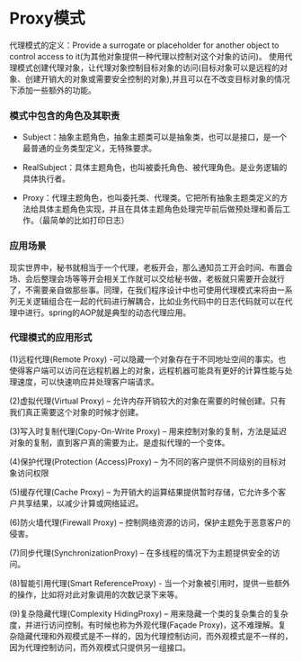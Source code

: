 # Proxy模式

代理模式的定义：Provide a surrogate or placeholder for another object to control access to it(为其他对象提供一种代理以控制对这个对象的访问)。
使用代理模式创建代理对象，让代理对象控制目标对象的访问(目标对象可以是远程的对象、创建开销大的对象或需要安全控制的对象),并且可以在不改变目标对象的情况下添加一些额外的功能。

### 模式中包含的角色及其职责

- Subject：抽象主题角色，抽象主题类可以是抽象类，也可以是接口，是一个最普通的业务类型定义，无特殊要求。

- RealSubject：具体主题角色，也叫被委托角色、被代理角色。是业务逻辑的具体执行者。

- Proxy：代理主题角色，也叫委托类、代理类。它把所有抽象主题类定义的方法给具体主题角色实现，并且在具体主题角色处理完毕前后做预处理和善后工作。（最简单的比如打印日志）

### 应用场景

现实世界中，秘书就相当于一个代理，老板开会，那么通知员工开会时间、布置会场、会后整理会场等等开会相关工作就可以交给秘书做，老板就只需要开会就行了，不需要亲自做那些事。同理，在我们程序设计中也可使用代理模式来将由一系列无关逻辑组合在一起的代码进行解耦合，比如业务代码中的日志代码就可以在代理中进行。spring的AOP就是典型的动态代理应用。

### 代理模式的应用形式

(1)远程代理(Remote Proxy) -可以隐藏一个对象存在于不同地址空间的事实。也使得客户端可以访问在远程机器上的对象，远程机器可能具有更好的计算性能与处理速度，可以快速响应并处理客户端请求。

(2)虚拟代理(Virtual Proxy) – 允许内存开销较大的对象在需要的时候创建。只有我们真正需要这个对象的时候才创建。

(3)写入时复制代理(Copy-On-Write Proxy) – 用来控制对象的复制，方法是延迟对象的复制，直到客户真的需要为止。是虚拟代理的一个变体。

(4)保护代理(Protection (Access)Proxy) – 为不同的客户提供不同级别的目标对象访问权限

(5)缓存代理(Cache Proxy) – 为开销大的运算结果提供暂时存储，它允许多个客户共享结果，以减少计算或网络延迟。

(6)防火墙代理(Firewall Proxy) – 控制网络资源的访问，保护主题免于恶意客户的侵害。

(7)同步代理(SynchronizationProxy) – 在多线程的情况下为主题提供安全的访问。

(8)智能引用代理(Smart ReferenceProxy) - 当一个对象被引用时，提供一些额外的操作，比如将对此对象调用的次数记录下来等。

(9)复杂隐藏代理(Complexity HidingProxy) – 用来隐藏一个类的复杂集合的复杂度，并进行访问控制。有时候也称为外观代理(Façade Proxy)，这不难理解。复杂隐藏代理和外观模式是不一样的，因为代理控制访问，而外观模式是不一样的，因为代理控制访问，而外观模式只提供另一组接口。